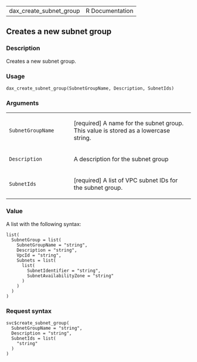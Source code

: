 <table style="width: 100%;">
<tbody>
<tr class="odd">
<td>dax_create_subnet_group</td>
<td style="text-align: right;">R Documentation</td>
</tr>
</tbody>
</table>

## Creates a new subnet group

### Description

Creates a new subnet group.

### Usage

    dax_create_subnet_group(SubnetGroupName, Description, SubnetIds)

### Arguments

<table>
<colgroup>
<col style="width: 35%" />
<col style="width: 65%" />
</colgroup>
<tbody>
<tr class="odd">
<td><code
id="dax_create_subnet_group_:_SubnetGroupName">SubnetGroupName</code></td>
<td><p>[required] A name for the subnet group. This value is stored as a
lowercase string.</p></td>
</tr>
<tr class="even">
<td><code
id="dax_create_subnet_group_:_Description">Description</code></td>
<td><p>A description for the subnet group</p></td>
</tr>
<tr class="odd">
<td><code id="dax_create_subnet_group_:_SubnetIds">SubnetIds</code></td>
<td><p>[required] A list of VPC subnet IDs for the subnet
group.</p></td>
</tr>
</tbody>
</table>

### Value

A list with the following syntax:

    list(
      SubnetGroup = list(
        SubnetGroupName = "string",
        Description = "string",
        VpcId = "string",
        Subnets = list(
          list(
            SubnetIdentifier = "string",
            SubnetAvailabilityZone = "string"
          )
        )
      )
    )

### Request syntax

    svc$create_subnet_group(
      SubnetGroupName = "string",
      Description = "string",
      SubnetIds = list(
        "string"
      )
    )
